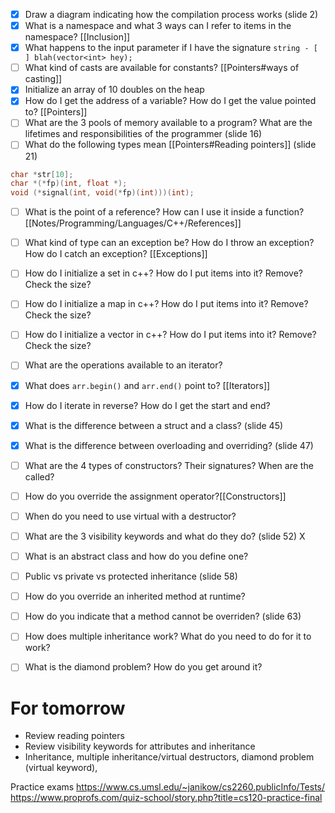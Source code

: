 - [x] Draw a diagram indicating how the compilation process works (slide 2)
- [x] What is a namespace and what 3 ways can I refer to items in the namespace? [[Inclusion]]
- [x] What happens to the input parameter if I have the signature `string - [ ] blah(vector<int> hey);`
- [ ] What kind of casts are available for constants? [[Pointers#ways of casting]]
- [x] Initialize an array of 10 doubles on the heap
- [x] How do I get the address of a variable? How do I get the value pointed to? [[Pointers]]
- [ ] What are the 3 pools of memory available to a program? What are the lifetimes and responsibilities of the programmer (slide 16)
- [ ] What do the following types mean [[Pointers#Reading pointers]] (slide 21)
```c++
char *str[10];
char *(*fp)(int, float *);
void (*signal(int, void(*fp)(int)))(int);
```
- [ ] What is the point of a reference? How can I use it inside a function?  [[Notes/Programming/Languages/C++/References]]
- [ ] What kind of type can an exception be? How do I throw an exception? How do I catch an exception? [[Exceptions]]

- [ ] How do I initialize a set in c++? How do I put items into it? Remove? Check the size?
- [ ] How do I initialize a map in c++? How do I put items into it? Remove? Check the size?
- [ ] How do I initialize a vector in c++? How do I put items into it? Remove? Check the size?

- [ ] What are the operations available to an iterator? 
- [x] What does `arr.begin()` and `arr.end()` point to? [[Iterators]]
- [x] How do I iterate in reverse? How do I get the start and end?

- [x] What is the difference between a struct and a class? (slide 45)
- [x] What is the difference between overloading and overriding? (slide 47)
- [ ] What are the 4 types of constructors? Their signatures? When are the called? 
- [ ] How do you override the assignment operator?[[Constructors]]
- [ ] When do you need to use virtual with a destructor?

- [ ] What are the 3 visibility keywords and what do they do? (slide 52) X
- [ ] What is an abstract class and how do you define one?
- [ ] Public vs private vs protected inheritance  (slide 58)
- [ ] How do you override an inherited method at runtime?

- [ ] How do you indicate that a method cannot be overriden? (slide 63)
- [ ] How does multiple inheritance work? What do you need to do for it to work?
- [ ] What is the diamond problem? How do you get around it?


# For tomorrow
- Review reading pointers
- Review visibility keywords for attributes and inheritance
- Inheritance, multiple inheritance/virtual destructors, diamond problem (virtual keyword),  


Practice exams
https://www.cs.umsl.edu/~janikow/cs2260.publicInfo/Tests/
https://www.proprofs.com/quiz-school/story.php?title=cs120-practice-final